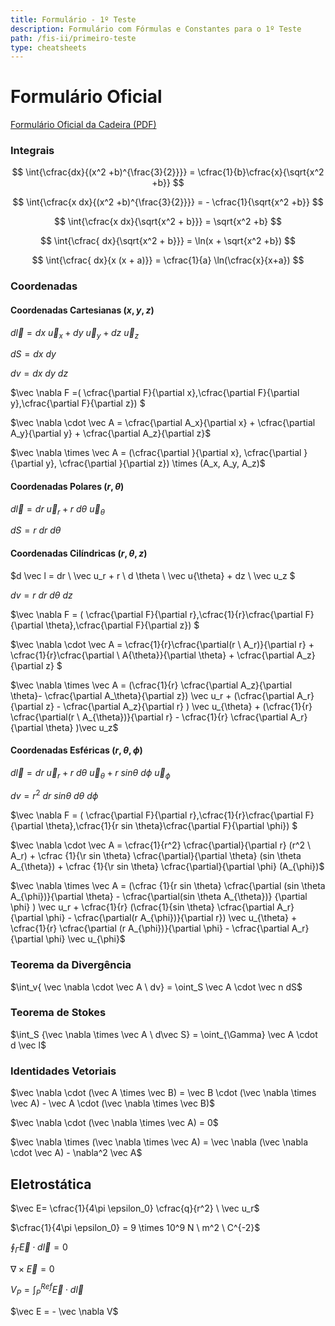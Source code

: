 ```yaml
---
title: Formulário - 1º Teste
description: Formulário com Fórmulas e Constantes para o 1º Teste
path: /fis-ii/primeiro-teste
type: cheatsheets
---
```


# Formulário Oficial

[Formulário Oficial da Cadeira (PDF)](https://drive.google.com/file/d/1Ouk2xSUb-f50SnUSC4HWQzAzfl825A_J/view?usp=sharing)

### Integrais

$$
\int{\cfrac{dx}{(x^2 +b)^{\frac{3}{2}}}} = \cfrac{1}{b}\cfrac{x}{\sqrt{x^2 +b}}
$$

$$
\int{\cfrac{x dx}{(x^2 +b)^{\frac{3}{2}}}} = - \cfrac{1}{\sqrt{x^2 +b}}
$$

$$
\int{\cfrac{x dx}{\sqrt{x^2 + b}}} =  \sqrt{x^2 +b}
$$

$$
\int{\cfrac{ dx}{\sqrt{x^2 + b}}} =  \ln(x + \sqrt{x^2 +b})
$$

$$
\int{\cfrac{ dx}{x (x + a)}} = \cfrac{1}{a} \ln(\cfrac{x}{x+a})
$$

### Coordenadas

#### Coordenadas Cartesianas $(x,y,z)$

$d\vec l = dx \ \vec u_x + dy  \ \vec u_y + dz \  \vec u_z$

$dS = dx \ dy$

$dv = dx \ dy \ dz$

$\vec \nabla F =( \cfrac{\partial F}{\partial x},\cfrac{\partial F}{\partial y},\cfrac{\partial F}{\partial z}) $

$\vec \nabla \cdot \vec A =  \cfrac{\partial A_x}{\partial x} + \cfrac{\partial A_y}{\partial y} + \cfrac{\partial A_z}{\partial z}$

$\vec \nabla \times \vec A = (\cfrac{\partial }{\partial x}, \cfrac{\partial }{\partial y}, \cfrac{\partial }{\partial z}) \times (A_x, A_y, A_z)$

#### Coordenadas Polares $(r,\theta)$

$d\vec l = dr \ \vec u_r + r \ d\theta \ \vec u_{\theta}$

$dS = r \ dr \ d\theta$

#### Coordenadas Cilíndricas $(r, \theta, z)$

$d \vec l = dr \ \vec u_r + r \ d \theta \ \vec u{\theta} + dz \ \vec u_z $

$dv = r \ dr \ d \theta \ dz$

$\vec \nabla F = ( \cfrac{\partial F}{\partial r},\cfrac{1}{r}\cfrac{\partial F}{\partial \theta},\cfrac{\partial F}{\partial z}) $

$\vec \nabla \cdot \vec A = \cfrac{1}{r}\cfrac{\partial(r \ A_r)}{\partial r} + \cfrac{1}{r}\cfrac{\partial \ A{\theta}}{\partial \theta} + \cfrac{\partial A_z}{\partial z} $

$\vec \nabla \times \vec A = (\cfrac{1}{r} \cfrac{\partial A_z}{\partial \theta}- \cfrac{\partial A_\theta}{\partial z}) \vec u_r + (\cfrac{\partial A_r}{\partial z} - \cfrac{\partial A_z}{\partial r} ) \vec u_{\theta} + (\cfrac{1}{r} \cfrac{\partial(r \ A_{\theta})}{\partial r} - \cfrac{1}{r} \cfrac{\partial A_r}{\partial \theta} )\vec u_z$

#### Coordenadas Esféricas $(r,\theta, \phi)$

$d\vec l = dr \ \vec u_r + r \ d\theta \ \vec u_{\theta} + r \ sin \theta \ d \phi \ \vec u_{\phi}$

$dv = r^2 \ dr \ sin \theta \ d\theta \ d\phi$

$\vec \nabla F = ( \cfrac{\partial F}{\partial r},\cfrac{1}{r}\cfrac{\partial F}{\partial \theta},\cfrac{1}{r sin \theta}\cfrac{\partial F}{\partial \phi}) $

$\vec \nabla \cdot \vec A = \cfrac{1}{r^2} \cfrac{\partial}{\partial r} (r^2 \ A_r) + \cfrac {1}{\r sin \theta} \cfrac{\partial}{\partial \theta} (sin \theta A_{\theta}) +  \cfrac {1}{\r sin \theta} \cfrac{\partial}{\partial \phi} (A_{\phi})$

$\vec \nabla \times \vec A = (\cfrac {1}{r sin \theta} \cfrac{\partial (sin \theta A_{\phi})}{\partial \theta} - \cfrac{\partial(sin \theta A_{\theta})} {\partial \phi} ) \vec u_r + \cfrac{1}{r} (\cfrac{1}{sin \theta} \cfrac{\partial A_r}{\partial \phi} - \cfrac{\partial(r A_{\phi})}{\partial r}) \vec u_{\theta} + \cfrac{1}{r} \cfrac{\partial (r A_{\phi})}{\partial \phi} - \cfrac{\partial A_r}{\partial \phi} \vec u_{\phi}$

### Teorema da Divergência

$\int_v{  \vec \nabla \cdot \vec A \ dv} = \oint_S \vec A \cdot \vec n dS$

### Teorema de Stokes

$\int_S {\vec \nabla \times \vec A \ d\vec S} = \oint_{\Gamma} \vec A \cdot d \vec l$

### Identidades Vetoriais

$\vec \nabla \cdot (\vec A \times \vec B) = \vec B \cdot (\vec \nabla \times \vec A) - \vec A \cdot (\vec \nabla \times \vec B)$

$\vec \nabla \cdot (\vec \nabla \times \vec A) = 0$

$\vec \nabla \times (\vec \nabla \times \vec A) = \vec \nabla (\vec \nabla \cdot \vec A) - \nabla^2 \vec A$

## Eletrostática

$\vec E= \cfrac{1}{4\pi \epsilon_0}  \cfrac{q}{r^2} \ \vec u_r$

$\cfrac{1}{4\pi \epsilon_0} = 9 \times 10^9 N \ m^2 \ C^{-2}$

$\oint_{\Gamma} \vec E \cdot d\vec l = 0$

$\nabla \times \vec E = 0$

$V_P = \int_P^{Ref} \vec E \cdot d \vec l$

$\vec E = - \vec \nabla V$
